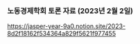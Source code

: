 ### 노동경제학회 토론 자료 (2023년 2월 2일)
https://jasper-year-9a0.notion.site/2023-8d2f18162f534364a829f5621f977455

